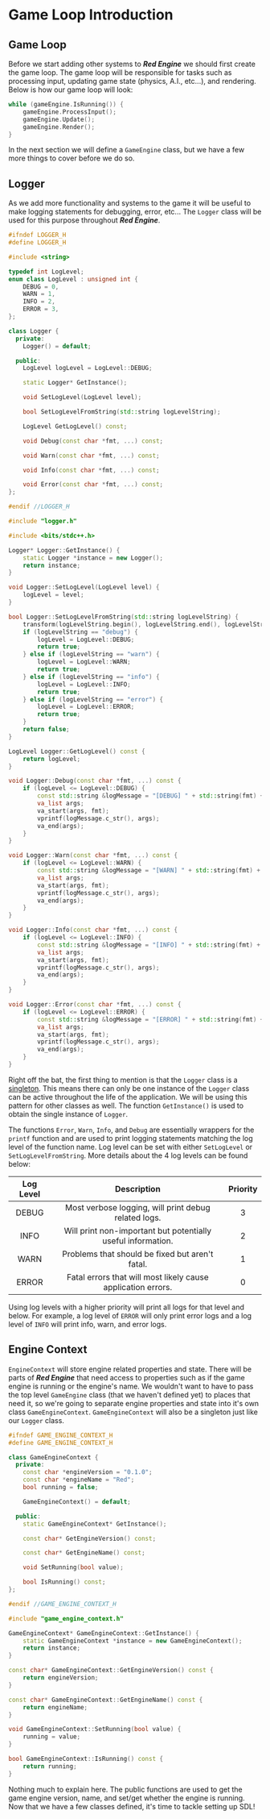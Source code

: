 # Game Loop Introduction

## Game Loop

Before we start adding other systems to ***Red Engine*** we should first create the game loop.  The game loop will be responsible for tasks such as processing input, updating game state (physics, A.I., etc...), and rendering.  Below is how our game loop will look:

```cpp
while (gameEngine.IsRunning()) {
    gameEngine.ProcessInput();
    gameEngine.Update();
    gameEngine.Render();
}
```

In the next section we will define a `GameEngine` class, but we have a few more things to cover before we do so.

## Logger

As we add more functionality and systems to the game it will be useful to make logging statements for debugging, error, etc...  The `Logger` class will be used for this purpose throughout ***Red Engine***.

```cpp
#ifndef LOGGER_H
#define LOGGER_H

#include <string>

typedef int LogLevel;
enum class LogLevel : unsigned int {
    DEBUG = 0,
    WARN = 1,
    INFO = 2,
    ERROR = 3,
};

class Logger {
  private:
    Logger() = default;

  public:
    LogLevel logLevel = LogLevel::DEBUG;

    static Logger* GetInstance();

    void SetLogLevel(LogLevel level);

    bool SetLogLevelFromString(std::string logLevelString);

    LogLevel GetLogLevel() const;

    void Debug(const char *fmt, ...) const;

    void Warn(const char *fmt, ...) const;

    void Info(const char *fmt, ...) const;

    void Error(const char *fmt, ...) const;
};

#endif //LOGGER_H
```

```c++
#include "logger.h"

#include <bits/stdc++.h>

Logger* Logger::GetInstance() {
    static Logger *instance = new Logger();
    return instance;
}

void Logger::SetLogLevel(LogLevel level) {
    logLevel = level;
}

bool Logger::SetLogLevelFromString(std::string logLevelString) {
    transform(logLevelString.begin(), logLevelString.end(), logLevelString.begin(), ::tolower);
    if (logLevelString == "debug") {
        logLevel = LogLevel::DEBUG;
        return true;
    } else if (logLevelString == "warn") {
        logLevel = LogLevel::WARN;
        return true;
    } else if (logLevelString == "info") {
        logLevel = LogLevel::INFO;
        return true;
    } else if (logLevelString == "error") {
        logLevel = LogLevel::ERROR;
        return true;
    }
    return false;
}

LogLevel Logger::GetLogLevel() const {
    return logLevel;
}

void Logger::Debug(const char *fmt, ...) const {
    if (logLevel <= LogLevel::DEBUG) {
        const std::string &logMessage = "[DEBUG] " + std::string(fmt) + "\n";
        va_list args;
        va_start(args, fmt);
        vprintf(logMessage.c_str(), args);
        va_end(args);
    }
}

void Logger::Warn(const char *fmt, ...) const {
    if (logLevel <= LogLevel::WARN) {
        const std::string &logMessage = "[WARN] " + std::string(fmt) + "\n";
        va_list args;
        va_start(args, fmt);
        vprintf(logMessage.c_str(), args);
        va_end(args);
    }
}

void Logger::Info(const char *fmt, ...) const {
    if (logLevel <= LogLevel::INFO) {
        const std::string &logMessage = "[INFO] " + std::string(fmt) + "\n";
        va_list args;
        va_start(args, fmt);
        vprintf(logMessage.c_str(), args);
        va_end(args);
    }
}

void Logger::Error(const char *fmt, ...) const {
    if (logLevel <= LogLevel::ERROR) {
        const std::string &logMessage = "[ERROR] " + std::string(fmt) + "\n";
        va_list args;
        va_start(args, fmt);
        vprintf(logMessage.c_str(), args);
        va_end(args);
    }
}
```

Right off the bat, the first thing to mention is that the `Logger` class is a [singleton](https://en.wikipedia.org/wiki/Singleton_pattern).  This means there can only be one instance of the `Logger` class can be active throughout the life of the application.  We will be using this pattern for other classes as well.  The function `GetInstance()` is used to obtain the single instance of `Logger`.

The functions `Error`, `Warn`, `Info`, and `Debug` are essentially wrappers for the `printf` function and are used to print logging statements matching the log level of the function name.  Log level can be set with either `SetLogLevel` or `SetLogLevelFromString`.  More details about the 4 log levels can be found below:

| Log Level | Description                                                      | Priority  |
|:---------:|:----------------------------------------------------------------:|:---------:|
| DEBUG     | Most verbose logging, will print debug related logs.             | 3         |
| INFO      | Will print non-important but potentially useful information.     | 2         |
| WARN      | Problems that should be fixed but aren't fatal.                  | 1         |
| ERROR     | Fatal errors that will most likely cause application errors.     | 0         |

Using log levels with a higher priority will print all logs for that level and below.  For example, a log level of `ERROR` will only print error logs and a log level of `INFO` will print info, warn, and error logs.

## Engine Context

`EngineContext` will store engine related properties and state.  There will be parts of ***Red Engine*** that need access to properties such as if the game engine is running or the engine's name.  We wouldn't want to have to pass the top level `GameEngine` class (that we haven't defined yet) to places that need it, so we're going to separate engine properties and state into it's own class `GameEngineContext`.  `GameEngineContext` will also be a singleton just like our `Logger` class.

```c++
#ifndef GAME_ENGINE_CONTEXT_H
#define GAME_ENGINE_CONTEXT_H

class GameEngineContext {
  private:
    const char *engineVersion = "0.1.0";
    const char *engineName = "Red";
    bool running = false;

    GameEngineContext() = default;

  public:
    static GameEngineContext* GetInstance();

    const char* GetEngineVersion() const;

    const char* GetEngineName() const;

    void SetRunning(bool value);

    bool IsRunning() const;
};

#endif //GAME_ENGINE_CONTEXT_H
```

```c++
#include "game_engine_context.h"

GameEngineContext* GameEngineContext::GetInstance() {
    static GameEngineContext *instance = new GameEngineContext();
    return instance;
}

const char* GameEngineContext::GetEngineVersion() const {
    return engineVersion;
}

const char* GameEngineContext::GetEngineName() const {
    return engineName;
}

void GameEngineContext::SetRunning(bool value) {
    running = value;
}

bool GameEngineContext::IsRunning() const {
    return running;
}
```

Nothing much to explain here.  The public functions are used to get the game engine version, name, and set/get whether the engine is running.  Now that we have a few classes defined, it's time to tackle setting up SDL!
